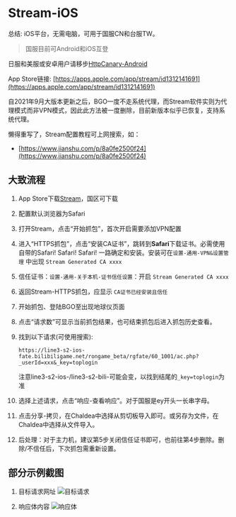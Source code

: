 # Stream-iOS

总结: iOS平台，无需电脑，可用于国服CN和台服TW。

> 国服目前可Android和iOS互登

日服和美服或安卓用户请移步[HttpCanary-Android](./httpcanary.md)

App Store链接: [https://apps.apple.com/app/stream/id1312141691](https://apps.apple.com/app/stream/id1312141691)

自2021年9月大版本更新之后，BGO一度不走系统代理，而Stream软件实则为代理模式而非VPN模式，因此此方法被一度删除，目前新版本似乎已恢复，支持系统代理。

懒得重写了，Stream配置教程可上网搜索，如：
- [https://www.jianshu.com/p/8a0fe2500f24](https://www.jianshu.com/p/8a0fe2500f24)

## 大致流程
1. App Store下载[Stream](https://apps.apple.com/app/stream/id1312141691)，国区可下载
2. 配置默认浏览器为Safari
3. 打开Stream，点击“开始抓包”，首次开启需要添加VPN配置
4. 进入“HTTPS抓包”，点击“安装CA证书”，跳转到**Safari**下载证书。必需使用自带的Safari! Safari! Safari! 一路确定和安装。安装可在`设置-通用-VPN&设置管理` 中出现 `Stream Generated CA xxxx`
5. 信任证书：`设置-通用-关于本机-证书信任设置`：开启 `Stream Generated CA xxxx`
6. 返回Stream-HTTPS抓包，应显示 `CA证书已经安装且信任`
7. 开始抓包、登陆BGO至出现地球仪页面
8. 点击“请求数”可显示当前抓包结果，也可结束抓包后进入抓包历史查看。
9. 找到以下请求(可使用搜索): 
    
    `https://line3-s2-ios-fate.bilibiligame.net/rongame_beta/rgfate/60_1001/ac.php?_userId=xxx&_key=toplogin` 
    
    注意line3-s2-ios-/line3-s2-bili-可能会变，以找到结尾的`_key=toplogin`为准
10. 选择上述请求，点击“响应-查看响应”。对于国服是ey开头一长串字母。
11. 点击分享-拷贝，在Chaldea中选择从剪切板导入即可。或另存为文件，在Chaldea中选择从文件导入。
12. 后处理：对于主力机，建议第5步关闭信任证书即可，也前往第4步删除。删除/不信任后，下次抓包需重新设置。

## 部分示例截图

1. 目标请求网址
![目标请求](/images/import_https/stream-1.webp)

2. 响应体内容
![响应体](/images/import_https/stream-2.webp)
